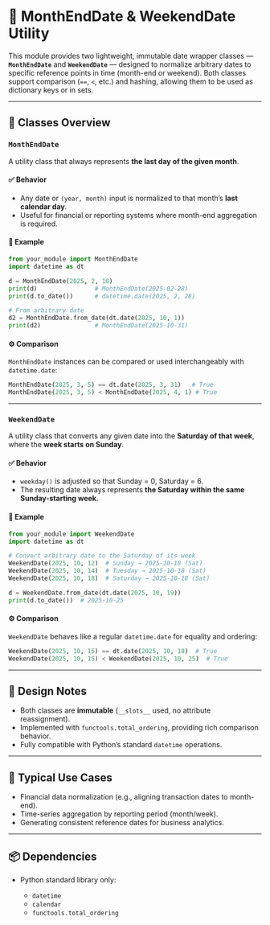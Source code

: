 # 📅 MonthEndDate & WeekendDate Utility

This module provides two lightweight, immutable date wrapper classes — **`MonthEndDate`** and **`WeekendDate`** — designed to normalize arbitrary dates to specific reference points in time (month-end or weekend).
Both classes support comparison (`==`, `<`, etc.) and hashing, allowing them to be used as dictionary keys or in sets.

---

## 🧩 Classes Overview

### **`MonthEndDate`**

A utility class that always represents **the last day of the given month**.

#### ✅ Behavior

* Any date or `(year, month)` input is normalized to that month’s **last calendar day**.
* Useful for financial or reporting systems where month-end aggregation is required.

#### 📘 Example

```python
from your_module import MonthEndDate
import datetime as dt

d = MonthEndDate(2025, 2, 10)
print(d)                # MonthEndDate(2025-02-28)
print(d.to_date())      # datetime.date(2025, 2, 28)

# From arbitrary date
d2 = MonthEndDate.from_date(dt.date(2025, 10, 1))
print(d2)               # MonthEndDate(2025-10-31)
```

#### ⚙️ Comparison

`MonthEndDate` instances can be compared or used interchangeably with `datetime.date`:

```python
MonthEndDate(2025, 3, 5) == dt.date(2025, 3, 31)   # True
MonthEndDate(2025, 3, 5) < MonthEndDate(2025, 4, 1) # True
```

---

### **`WeekendDate`**

A utility class that converts any given date into the **Saturday of that week**,
where the **week starts on Sunday**.

#### ✅ Behavior

* `weekday()` is adjusted so that Sunday = 0, Saturday = 6.
* The resulting date always represents **the Saturday within the same Sunday-starting week**.

#### 📘 Example

```python
from your_module import WeekendDate
import datetime as dt

# Convert arbitrary date to the Saturday of its week
WeekendDate(2025, 10, 12)  # Sunday → 2025-10-18 (Sat)
WeekendDate(2025, 10, 14)  # Tuesday → 2025-10-18 (Sat)
WeekendDate(2025, 10, 18)  # Saturday → 2025-10-18 (Sat)

d = WeekendDate.from_date(dt.date(2025, 10, 19))
print(d.to_date())  # 2025-10-25
```

#### ⚙️ Comparison

`WeekendDate` behaves like a regular `datetime.date` for equality and ordering:

```python
WeekendDate(2025, 10, 15) == dt.date(2025, 10, 18)  # True
WeekendDate(2025, 10, 15) < WeekendDate(2025, 10, 25)  # True
```

---

## 🧠 Design Notes

* Both classes are **immutable** (`__slots__` used, no attribute reassignment).
* Implemented with `functools.total_ordering`, providing rich comparison behavior.
* Fully compatible with Python’s standard `datetime` operations.

---

## 🧾 Typical Use Cases

* Financial data normalization (e.g., aligning transaction dates to month-end).
* Time-series aggregation by reporting period (month/week).
* Generating consistent reference dates for business analytics.

---

## 📦 Dependencies

* Python standard library only:

  * `datetime`
  * `calendar`
  * `functools.total_ordering`
